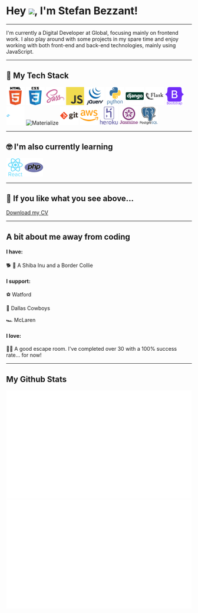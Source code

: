 # Hey <img src="https://raw.githubusercontent.com/MartinHeinz/MartinHeinz/master/wave.gif" width="30px">, I'm Stefan Bezzant!

---

I'm currently a Digital Developer at Global, focusing mainly on frontend work. I also play around with some projects in my spare time and enjoy working with both front-end and back-end technologies, mainly using JavaScript.

---

## 🚀 My Tech Stack
<img src="https://github.com/devicons/devicon/blob/master/icons/html5/html5-original-wordmark.svg" alt="HTML5" width="50px" height="50px" /> <img src="https://github.com/devicons/devicon/blob/master/icons/css3/css3-original-wordmark.svg" alt="CSS3" width="50px" height="50px" /> <img src="https://github.com/devicons/devicon/blob/master/icons/sass/sass-original.svg" alt="SASS" width="50px" height="50px" /> <img src="https://github.com/devicons/devicon/blob/master/icons/javascript/javascript-original.svg" alt="JavaScript" width="50px" height="50px" /> <img src="https://github.com/devicons/devicon/blob/master/icons/jquery/jquery-original-wordmark.svg" alt="jQuery" width="50px" height="50px" /> <img src="https://github.com/devicons/devicon/blob/master/icons/python/python-original-wordmark.svg" alt="Python" width="50px" height="50px" /> <img src="https://github.com/devicons/devicon/blob/master/icons/django/django-original.svg" alt="Django" width="50px" height="50px" /> <img src="https://github.com/devicons/devicon/blob/master/icons/flask/flask-original-wordmark.svg" alt="Flask" width="50px" height="50px" /> <img src="https://github.com/devicons/devicon/blob/master/icons/bootstrap/bootstrap-plain-wordmark.svg" alt="Bootstrap" width="50px" height="50px" /> <img src="https://github.com/devicons/devicon/blob/master/icons/tailwindcss/tailwindcss-original-wordmark.svg" alt="TailwindCSS" width="50px" height="50px" /> <img src="https://colinstodd.com/images/posts/matcss-min.png" alt="Materialize" width="50px" height="50px" /> <img src="https://github.com/devicons/devicon/blob/master/icons/git/git-original-wordmark.svg" alt="git" width="50px" height="50px" /> <img src="https://github.com/devicons/devicon/blob/master/icons/amazonwebservices/amazonwebservices-plain-wordmark.svg" alt="AWS" width="50px" height="50px" /> <img src="https://github.com/devicons/devicon/blob/master/icons/heroku/heroku-original-wordmark.svg" alt="Heroku" width="50px" height="50px" /> <img src="https://github.com/devicons/devicon/blob/master/icons/jasmine/jasmine-plain-wordmark.svg" alt="Jasmine" width="50px" height="50px" /> <img src="https://github.com/devicons/devicon/blob/master/icons/postgresql/postgresql-original-wordmark.svg" alt="PostgreSQL" width="50px" height="50px" /> 

---

## 🤓 I'm also currently learning
<img src="https://github.com/devicons/devicon/blob/master/icons/react/react-original-wordmark.svg" alt="React JS" width="50px" height="50px"><img src="https://github.com/devicons/devicon/blob/master/icons/php/php-original.svg" alt="PHP" width="50px" height="50px">

---

## 🤩 If you like what you see above...

[Download my CV](StefanBezzantCV.pdf)

---

## A bit about me away from coding

#### I have:

🐕 🐶 A Shiba Inu and a Border Collie

#### I support: 

⚽️ Watford

🏈 Dallas Cowboys

🏎 McLaren

#### I love:

🕵️‍♂️ A good escape room. I've completed over 30 with a 100% success rate... for now!


---

## My Github Stats

<a href="https://github.com/jstrieb/github-stats" target="_blank">

![](https://github.com/stefbez/github-stats/blob/master/generated/overview.svg)
![](https://github.com/stefbez/github-stats/blob/master/generated/languages.svg)

</a>










<!--
**stefbez/stefbez** is a ✨ _special_ ✨ repository because its `README.md` (this file) appears on your GitHub profile.

Here are some ideas to get you started:

- 🔭 I’m currently working on ...
- 🌱 I’m currently learning ...
- 👯 I’m looking to collaborate on ...
- 🤔 I’m looking for help with ...
- 💬 Ask me about ...
- 📫 How to reach me: ...
- 😄 Pronouns: ...
- ⚡ Fun fact: ...
-->
